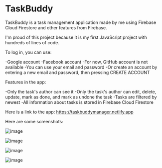 # TaskBuddy

TaskBuddy is a task management application made by me using Firebase Cloud Firestore and other features from Firebase.

I'm proud of this project because it is my first JavaScript project with hundreds of lines of code.

To log in, you can use:

-Google account
-Facebook account
-For now, GitHub account is not available
-You can use your email and password
-Or create an account by entering a new email and password, then pressing CREATE ACCOUNT

Features in the app:

-Only the task's author can see it
-Only the task's author can edit, delete, update, mark as done, and mark as undone the task
-Tasks are filtered by newest
-All information about tasks is stored in Firebase Cloud Firestore


Here is a link to the app: https://taskbuddymanager.netlify.app

Here are some screenshots:

![image](https://github.com/bazylcossac/TaskBuddy/assets/102479081/4f357377-7851-4372-8d82-b299666b9f82)

![image](https://github.com/bazylcossac/TaskBuddy/assets/102479081/245f5b9b-de88-44a5-806b-e58924b42d72)

![image](https://github.com/bazylcossac/TaskBuddy/assets/102479081/4bbdcf2e-cd0e-467e-9631-6e6b28371e10)

![image](https://github.com/bazylcossac/TaskBuddy/assets/102479081/e58010ea-ea45-4c0a-a6fe-6d4a964dc1fe)


